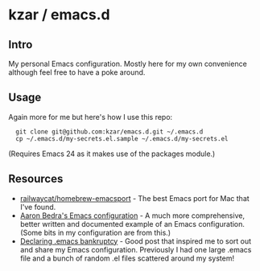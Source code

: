 # kzar / emacs.d

## Intro

My personal Emacs configuration. Mostly here for my own convenience although feel free to have a poke around.

## Usage

Again more for me but here's how I use this repo:

      git clone git@github.com:kzar/emacs.d.git ~/.emacs.d
      cp ~/.emacs.d/my-secrets.el.sample ~/.emacs.d/my-secrets.el

(Requires Emacs 24 as it makes use of the packages module.)

## Resources

 - [railwaycat/homebrew-emacsport](https://github.com/railwaycat/homebrew-emacsmacport) - The best Emacs port for Mac that I've found.
 - [Aaron Bedra's Emacs configuration](http://www.aaronbedra.com/emacs.d/) - A much more comprehensive, better written and documented example of an Emacs configuration. (Some bits in my configuration are from this.)
 - [Declaring .emacs bankruptcy](http://emacsblog.org/2007/10/07/declaring-emacs-bankruptcy/) - Good post that inspired me to sort out and share my Emacs configuration. Previously I had one large .emacs file and a bunch of random .el files scattered around my system!
